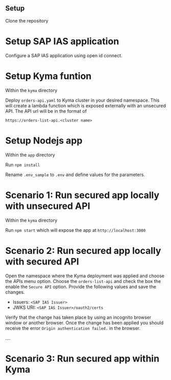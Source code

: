 ## Setup

Clone the repository

# Setup SAP IAS application

Configure a SAP IAS application using open id connect.

# Setup Kyma funtion

Within the `kyma` directory

Deploy `orders-api.yaml` to Kyma cluster in your desired namespace. This will create a lambda function which is exposed externally with an unsecured API. The API url will be in the format of

`https://orders-list-api.<cluster name>`

# Setup Nodejs app

Within the `app` directory

Run `npm install`

Rename `.env_sample` to `.env` and define values for the parameters.

# Scenario 1: Run secured app locally with unsecured API

Within the `kyma` directory

Run `npm start` which will expose the app at `http://localhost:3000`

# Scenario 2: Run secured app locally with secured API

Open the namespace where the Kyma deployment was applied and choose the APIs menu option. Choose the `orders-list-api` and check the box the enable the `Secure API` option. Provide the following values and save the changes.

- Issuers: `<SAP IAS Issuer>`
- JWKS URI: `<SAP IAS Issuer>/oauth2/certs`

Verify that the change has taken place by using an incognito browser window or another browser. Once the change has been applied you should receive the error `Origin authentication failed.` in the browser.

....

# Scenario 3: Run secured app within Kyma
